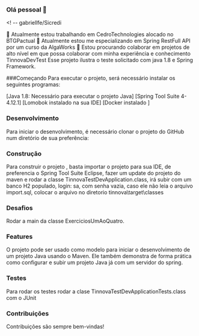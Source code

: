### Olá pessoal 👋
<! -- gabriellfe/Sicredi

🔭 Atualmente estou trabalhando em CedroTechnologies alocado no BTGPactual
🌱 Atualmente estou me especializando em Spring RestFull API por um curso da AlgaWorks
👯 Estou procurando colaborar em projetos de alto nível em que possa colaborar com minha experiência e conhecimento
TinnovaDevTest
Esse projeto ilustra o teste solicitado com java 1.8 e Spring Framework.

###Começando
Para executar o projeto, será necessário instalar os seguintes programas:

[Java 1.8: Necessário para executar o projeto Java]
[Spring Tool Suite 4-4.12.1]
[Lomobok instalado na sua IDE]
[Docker instalado ]
### Desenvolvimento
Para iniciar o desenvolvimento, é necessário clonar o projeto do GitHub num diretório de sua preferência:

### Construção
Para construir o projeto , basta importar o projeto para sua IDE, de preferencia o Spring Tool Suite Eclipse, fazer um update do projeto do maven e rodar a classe TinnovaTestDevApplication.class, irá subir com um banco H2 populado, login: sa, com senha vazia, caso ele não leia o arquivo import.sql, colocar o arquivo no diretorio tinnova\target\classes

### Desafios
Rodar a main da classe ExerciciosUmAoQuatro.

### Features
O projeto pode ser usado como modelo para iniciar o desenvolvimento de um projeto Java usando o Maven. Ele também demonstra de forma prática como configurar e subir um projeto Java já com um servidor do spring.

### Testes
Para rodar os testes rodar a clase TinnovaTestDevApplicationTests.class com o JUnit

### Contribuições
Contribuições são sempre bem-vindas!

